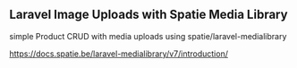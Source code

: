  
##  Laravel Image Uploads  with Spatie Media Library
simple Product CRUD with media uploads using spatie/laravel-medialibrary

https://docs.spatie.be/laravel-medialibrary/v7/introduction/

